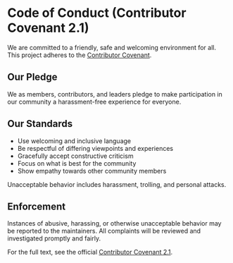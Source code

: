 # Code of Conduct (Contributor Covenant 2.1)

We are committed to a friendly, safe and welcoming environment for all. This project adheres to the [Contributor Covenant](https://www.contributor-covenant.org/version/2/1/code_of_conduct/).

## Our Pledge

We as members, contributors, and leaders pledge to make participation in our community a harassment-free experience for everyone.

## Our Standards

- Use welcoming and inclusive language
- Be respectful of differing viewpoints and experiences
- Gracefully accept constructive criticism
- Focus on what is best for the community
- Show empathy towards other community members

Unacceptable behavior includes harassment, trolling, and personal attacks.

## Enforcement

Instances of abusive, harassing, or otherwise unacceptable behavior may be reported to the maintainers. All complaints will be reviewed and investigated promptly and fairly.

For the full text, see the official [Contributor Covenant 2.1](https://www.contributor-covenant.org/version/2/1/code_of_conduct/).
